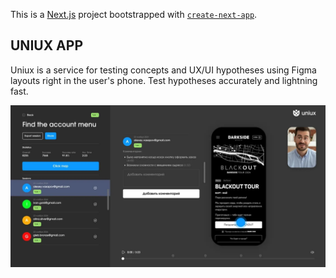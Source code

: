 This is a [Next.js](https://nextjs.org) project bootstrapped with
[`create-next-app`](https://nextjs.org/docs/app/api-reference/cli/create-next-app).

## UNIUX APP

Uniux is a service for testing concepts and UX/UI hypotheses using Figma layouts right in the user's phone. Test
hypotheses accurately and lightning fast.

![Project Preview](./public/poster.webp)

